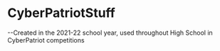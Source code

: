 # CyberPatriotStuff
--Created in the 2021-22 school year, used throughout High School in CyberPatriot competitions
